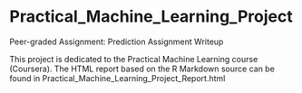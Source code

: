 # Practical_Machine_Learning_Project
Peer-graded Assignment: Prediction Assignment Writeup

This project is dedicated to the Practical Machine Learning course (Coursera).
The HTML report based on the R Markdown source can be found in Practical_Machine_Learning_Project_Report.html
